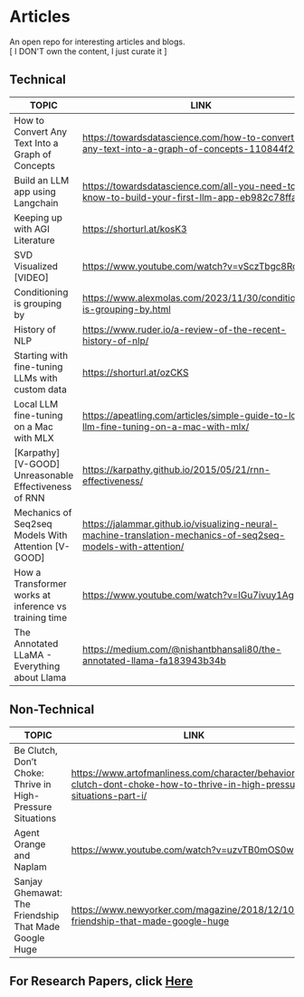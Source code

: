 # Articles
An open repo for interesting articles and blogs. <br>
[ I DON'T own the content, I just curate it ]



## Technical 

| TOPIC                                            | LINK                                                                                         |
|--------------------------------------------------|----------------------------------------------------------------------------------------------|
| How to Convert Any Text Into a Graph of Concepts | https://towardsdatascience.com/how-to-convert-any-text-into-a-graph-of-concepts-110844f22a1a |
| Build an LLM app using Langchain                 | https://towardsdatascience.com/all-you-need-to-know-to-build-your-first-llm-app-eb982c78ffac |
| Keeping up with AGI Literature                   | https://shorturl.at/kosK3                                                                    |
| SVD Visualized [VIDEO]                           | https://www.youtube.com/watch?v=vSczTbgc8Rc                                                  |
| Conditioning is grouping by                      | https://www.alexmolas.com/2023/11/30/conditioning-is-grouping-by.html                        |
| History of NLP                                   | https://www.ruder.io/a-review-of-the-recent-history-of-nlp/                                  | 
| Starting with fine-tuning LLMs with custom data  | https://shorturl.at/ozCKS                                                                    | 
| Local LLM fine-tuning on a Mac with MLX          | https://apeatling.com/articles/simple-guide-to-local-llm-fine-tuning-on-a-mac-with-mlx/      |
| [Karpathy] [V-GOOD]  Unreasonable Effectiveness of RNN    | https://karpathy.github.io/2015/05/21/rnn-effectiveness/                                     |
| Mechanics of Seq2seq Models With Attention [V-GOOD]    |  https://jalammar.github.io/visualizing-neural-machine-translation-mechanics-of-seq2seq-models-with-attention/ |
| How a Transformer works at inference vs training time  | https://www.youtube.com/watch?v=IGu7ivuy1Ag |
| The Annotated LLaMA - Everything about Llama | https://medium.com/@nishantbhansali80/the-annotated-llama-fa183943b34b |

## Non-Technical 

| TOPIC                                                      | LINK                                                                                                                     | 
|------------------------------------------------------------|--------------------------------------------------------------------------------------------------------------------------|
| Be Clutch, Don’t Choke: Thrive in High-Pressure Situations | https://www.artofmanliness.com/character/behavior/be-clutch-dont-choke-how-to-thrive-in-high-pressure-situations-part-i/ | 
| Agent Orange and Naplam                                    | https://www.youtube.com/watch?v=uzvTB0mOS0w                                                                              |   
| Sanjay Ghemawat:   The Friendship That Made Google Huge    | https://www.newyorker.com/magazine/2018/12/10/the-friendship-that-made-google-huge                                      | 

## For Research Papers, click [Here](https://github.com/prathishpratt/Articles/tree/main/Paper)
